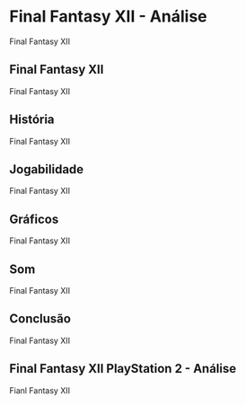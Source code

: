 ---
---

# Final Fantasy XII - Análise

Final Fantasy XII

## Final Fantasy XII

Final Fantasy XII

## História

Final Fantasy XII

## Jogabilidade

Final Fantasy XII

## Gráficos

Final Fantasy XII

## Som

Final Fantasy XII

## Conclusão

Final Fantasy XII

## Final Fantasy XII PlayStation 2 - Análise

Fianl Fantasy XII
